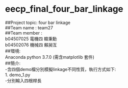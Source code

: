 # eecp_final_four_bar_linkage
##Project topic: four bar linkage  
##Team name : team27   
##Team member :  
b04507025 電機四 韓秉勳  
b04502076 機械四 賴昶亙  
##環境:  
Anaconda python 3.7.0 (需含matplotlib 套件)  
##簡介:  
    -含四個demo檔分別模擬linkage不同性質，執行方式如下:  
    1.  demo_1.py  
        -分別輸入四根桿長  